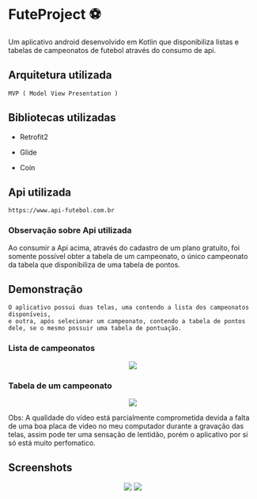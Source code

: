 # FuteProject ⚽
Um aplicativo android desenvolvido em Kotlin que disponibiliza listas e tabelas de campeonatos de futebol através do consumo de api.


## Arquitetura utilizada
    MVP ( Model View Presentation )

## Bibliotecas utilizadas

- Retrofit2

- Glide

- Coin

## Api utilizada

    https://www.api-futebol.com.br
    
### Observação sobre Api utilizada

Ao consumir a Api acima, através do cadastro de um plano gratuito, foi somente possível obter a tabela de um campeonato, o único campeonato da tabela que disponibiliza de uma tabela de pontos.


## Demonstração
    O aplicativo possui duas telas, uma contendo a lista dos campeonatos disponíveis, 
    e outra, após selecionar um campeonato, contendo a tabela de pontos dele, se o mesmo possuir uma tabela de pontuação.
    
### Lista de campeonatos
<p align="center">
    <img src="toReadMe/Assets/Lista.gif"> 
</p>


### Tabela de um campeonato
<p align="center">
   <img src="toReadMe/Assets/Tabela.gif">
</p>
    Obs: A qualidade do vídeo está parcialmente comprometida devida a falta de uma boa placa de video no meu computador durante a gravação das telas, assim pode ter    uma sensação de lentidão, porém o aplicativo por si só está muito perfomatico.

## Screenshots
<p align="center">
   <img src="toReadMe/Assets/ListaCamps.png">
   <img src="toReadMe/Assets/TabelaCamp.png">
</p>
